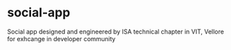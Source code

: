 # social-app
Social app designed and engineered by ISA technical chapter in VIT, Vellore for exhcange in developer community
